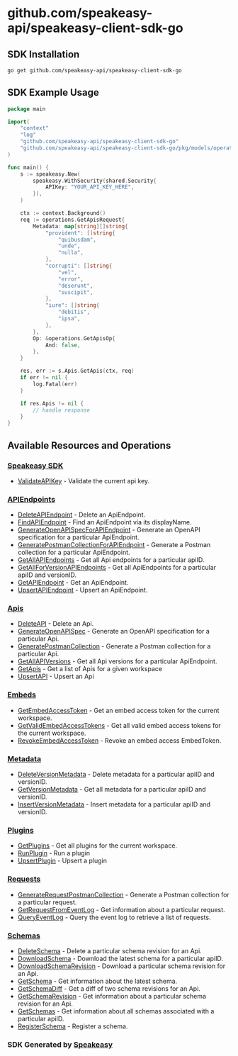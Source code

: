 # github.com/speakeasy-api/speakeasy-client-sdk-go

<!-- Start SDK Installation -->
## SDK Installation

```bash
go get github.com/speakeasy-api/speakeasy-client-sdk-go
```
<!-- End SDK Installation -->

## SDK Example Usage
<!-- Start SDK Example Usage -->
```go
package main

import(
	"context"
	"log"
	"github.com/speakeasy-api/speakeasy-client-sdk-go"
	"github.com/speakeasy-api/speakeasy-client-sdk-go/pkg/models/operations"
)

func main() {
    s := speakeasy.New(
        speakeasy.WithSecurity(shared.Security{
            APIKey: "YOUR_API_KEY_HERE",
        }),
    )

    ctx := context.Background()    
    req := operations.GetApisRequest{
        Metadata: map[string][]string{
            "provident": []string{
                "quibusdam",
                "unde",
                "nulla",
            },
            "corrupti": []string{
                "vel",
                "error",
                "deserunt",
                "suscipit",
            },
            "iure": []string{
                "debitis",
                "ipsa",
            },
        },
        Op: &operations.GetApisOp{
            And: false,
        },
    }

    res, err := s.Apis.GetApis(ctx, req)
    if err != nil {
        log.Fatal(err)
    }

    if res.Apis != nil {
        // handle response
    }
}
```
<!-- End SDK Example Usage -->

<!-- Start SDK Available Operations -->
## Available Resources and Operations

### [Speakeasy SDK](docs/speakeasy/README.md)

* [ValidateAPIKey](docs/speakeasy/validateapikey.md) - Validate the current api key.

### [APIEndpoints](docs/apiendpoints/README.md)

* [DeleteAPIEndpoint](docs/apiendpoints/deleteapiendpoint.md) - Delete an ApiEndpoint.
* [FindAPIEndpoint](docs/apiendpoints/findapiendpoint.md) - Find an ApiEndpoint via its displayName.
* [GenerateOpenAPISpecForAPIEndpoint](docs/apiendpoints/generateopenapispecforapiendpoint.md) - Generate an OpenAPI specification for a particular ApiEndpoint.
* [GeneratePostmanCollectionForAPIEndpoint](docs/apiendpoints/generatepostmancollectionforapiendpoint.md) - Generate a Postman collection for a particular ApiEndpoint.
* [GetAllAPIEndpoints](docs/apiendpoints/getallapiendpoints.md) - Get all Api endpoints for a particular apiID.
* [GetAllForVersionAPIEndpoints](docs/apiendpoints/getallforversionapiendpoints.md) - Get all ApiEndpoints for a particular apiID and versionID.
* [GetAPIEndpoint](docs/apiendpoints/getapiendpoint.md) - Get an ApiEndpoint.
* [UpsertAPIEndpoint](docs/apiendpoints/upsertapiendpoint.md) - Upsert an ApiEndpoint.

### [Apis](docs/apis/README.md)

* [DeleteAPI](docs/apis/deleteapi.md) - Delete an Api.
* [GenerateOpenAPISpec](docs/apis/generateopenapispec.md) - Generate an OpenAPI specification for a particular Api.
* [GeneratePostmanCollection](docs/apis/generatepostmancollection.md) - Generate a Postman collection for a particular Api.
* [GetAllAPIVersions](docs/apis/getallapiversions.md) - Get all Api versions for a particular ApiEndpoint.
* [GetApis](docs/apis/getapis.md) - Get a list of Apis for a given workspace
* [UpsertAPI](docs/apis/upsertapi.md) - Upsert an Api

### [Embeds](docs/embeds/README.md)

* [GetEmbedAccessToken](docs/embeds/getembedaccesstoken.md) - Get an embed access token for the current workspace.
* [GetValidEmbedAccessTokens](docs/embeds/getvalidembedaccesstokens.md) - Get all valid embed access tokens for the current workspace.
* [RevokeEmbedAccessToken](docs/embeds/revokeembedaccesstoken.md) - Revoke an embed access EmbedToken.

### [Metadata](docs/metadata/README.md)

* [DeleteVersionMetadata](docs/metadata/deleteversionmetadata.md) - Delete metadata for a particular apiID and versionID.
* [GetVersionMetadata](docs/metadata/getversionmetadata.md) - Get all metadata for a particular apiID and versionID.
* [InsertVersionMetadata](docs/metadata/insertversionmetadata.md) - Insert metadata for a particular apiID and versionID.

### [Plugins](docs/plugins/README.md)

* [GetPlugins](docs/plugins/getplugins.md) - Get all plugins for the current workspace.
* [RunPlugin](docs/plugins/runplugin.md) - Run a plugin
* [UpsertPlugin](docs/plugins/upsertplugin.md) - Upsert a plugin

### [Requests](docs/requests/README.md)

* [GenerateRequestPostmanCollection](docs/requests/generaterequestpostmancollection.md) - Generate a Postman collection for a particular request.
* [GetRequestFromEventLog](docs/requests/getrequestfromeventlog.md) - Get information about a particular request.
* [QueryEventLog](docs/requests/queryeventlog.md) - Query the event log to retrieve a list of requests.

### [Schemas](docs/schemas/README.md)

* [DeleteSchema](docs/schemas/deleteschema.md) - Delete a particular schema revision for an Api.
* [DownloadSchema](docs/schemas/downloadschema.md) - Download the latest schema for a particular apiID.
* [DownloadSchemaRevision](docs/schemas/downloadschemarevision.md) - Download a particular schema revision for an Api.
* [GetSchema](docs/schemas/getschema.md) - Get information about the latest schema.
* [GetSchemaDiff](docs/schemas/getschemadiff.md) - Get a diff of two schema revisions for an Api.
* [GetSchemaRevision](docs/schemas/getschemarevision.md) - Get information about a particular schema revision for an Api.
* [GetSchemas](docs/schemas/getschemas.md) - Get information about all schemas associated with a particular apiID.
* [RegisterSchema](docs/schemas/registerschema.md) - Register a schema.
<!-- End SDK Available Operations -->

### SDK Generated by [Speakeasy](https://docs.speakeasyapi.dev/docs/using-speakeasy/client-sdks)
